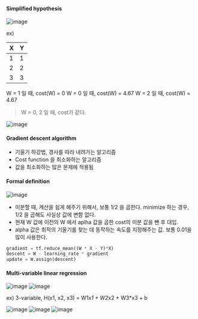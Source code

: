 #### Simplified hypothesis

![image](https://user-images.githubusercontent.com/16290330/40426694-b2538118-5ed6-11e8-9fdc-400ffe5e6235.png)

ex)

X | Y
-- | --
1 | 1
2 | 2
3 | 3

W = 1 일 때, cost(W) = 0
W = 0 일 때, cost(W) = 4.67
W = 2 일 때, cost(W) = 4.67

> W = 0, 2 일 때, cost가 같다.

![image](https://user-images.githubusercontent.com/16290330/40427767-95dd47a0-5ed9-11e8-97d4-0899e6dce64b.png)

#### Gradient descent algorithm
* 기울기 하강법, 경사를 따라 내려가는 알고리즘
* Cost function 을 최소화하는 알고리즘
* 값을 최소화하는 많은 문제에 적용됨

#### Formal definition
![image](https://user-images.githubusercontent.com/16290330/40427913-f85ef090-5ed9-11e8-95e7-6d067e5d534f.png)
* 미분할 때, 계산을 쉽게 해주기 위해서, 보통 1/2 을 곱한다. minimize 하는 경우, 1/2 을 곱해도 사실상 값에 변함 없다.
* 현재 W 값에 이전의 W 에서 aplha 값을 곱한 cost의 미분 값을 뺀 후 대입.
* alpha 값은 최적의 기울기를 찾는 데 동작하는 속도를 지정해주는 값. 보통 0.01을 많이 사용한다.

```python
gradient = tf.reduce_mean((W * X - Y)*X)
descent = W - learning_rate * gradient
update = W.assign(descent)
```

#### Multi-variable linear regression
![image](https://user-images.githubusercontent.com/16290330/40429231-283fc71e-5edd-11e8-9fd5-43436921ed25.png)
![image](https://user-images.githubusercontent.com/16290330/40429282-4786127c-5edd-11e8-80a3-ea5a8aaeb28c.png)

ex) 3-variable, H(x1, x2, x3) = W1*x1 + W2*x2 + W3*x3 + b

![image](https://user-images.githubusercontent.com/16290330/40429316-640bc338-5edd-11e8-9a7d-41ef70a1a0a2.png)
![image](https://user-images.githubusercontent.com/16290330/40429390-9371c69a-5edd-11e8-926c-afdd4f543a0f.png)
![image](https://user-images.githubusercontent.com/16290330/40429431-a5ceb294-5edd-11e8-9f91-3ed6c9411b05.png)

